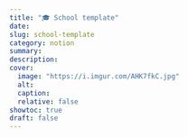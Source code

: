 ```yaml
---
title: "🎓 School template"
date: 
slug: school-template
category: notion 
summary:
description: 
cover:
  image: "https://i.imgur.com/AHK7fkC.jpg"
  alt:
  caption: 
  relative: false
showtoc: true
draft: false
---
```

